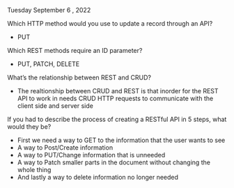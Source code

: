 Tuesday September 6 , 2022


Which HTTP method would you use to update a record through an API?
- PUT


Which REST methods require an ID parameter?
- PUT, PATCH, DELETE


What’s the relationship between REST and CRUD?
- The realtionship between CRUD and REST is that inorder for the REST API to work in needs CRUD HTTP requests to communicate with the client side and server side


If you had to describe the process of creating a RESTful API in 5 steps, what would they be?
- First we need a way to GET to the information that the user wants to see
- A way to Post/Create information 
- A way to PUT/Change information that is unneeded
- A way to Patch smaller parts in the document without changing the whole thing
- And lastly a way to delete information no longer needed

